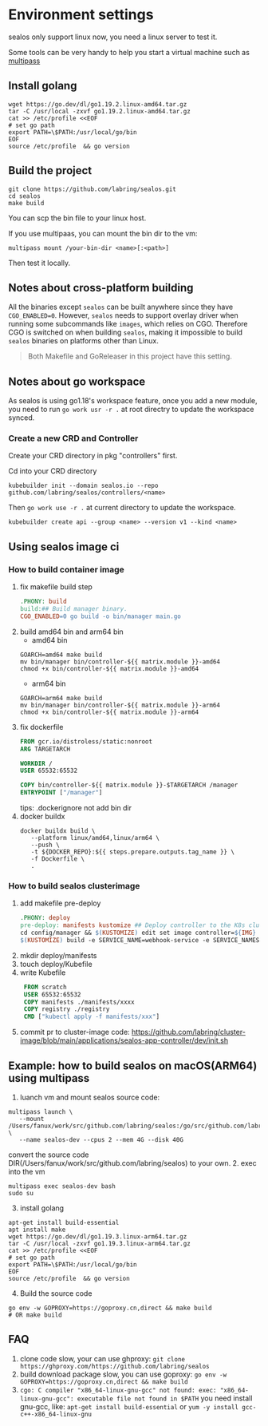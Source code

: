 # Environment settings

sealos only support linux now, you need a linux server to test it.

Some tools can be very handy to help you start a virtual machine such as [multipass](https://multipass.run/)

## Install golang

```shell
wget https://go.dev/dl/go1.19.2.linux-amd64.tar.gz
tar -C /usr/local -zxvf go1.19.2.linux-amd64.tar.gz
cat >> /etc/profile <<EOF
# set go path
export PATH=\$PATH:/usr/local/go/bin
EOF
source /etc/profile  && go version
```

## Build the project

```shell script
git clone https://github.com/labring/sealos.git
cd sealos
make build
```

You can scp the bin file to your linux host.

If you use multipaas, you can mount the bin dir to the vm:

```shell script
multipass mount /your-bin-dir <name>[:<path>]
```

Then test it locally.

## Notes about cross-platform building

All the binaries except `sealos` can be built anywhere since they have `CGO_ENABLED=0`. However, `sealos` needs to support overlay driver when running some subcommands like `images`, which relies on CGO. Therefore CGO is switched on when building `sealos`, making it impossible to build `sealos` binaries on platforms other than Linux.

> Both Makefile and GoReleaser in this project have this setting.

## Notes about go workspace

As sealos is using go1.18's workspace feature, once you add a new module, you need to run `go work usr -r .` at root directry to update the workspace synced.

### Create a new CRD and Controller
Create your CRD directory in pkg "controllers" first.

Cd into your CRD directory

```shell script
kubebuilder init --domain sealos.io --repo github.com/labring/sealos/controllers/<name>
```

Then `go work use -r .` at current directory to update the workspace.

```shell script
kubebuilder create api --group <name> --version v1 --kind <name>
```

## Using sealos image ci

### How to build container image
1. fix makefile build step
    ```makefile
   .PHONY: build
    build:## Build manager binary.
    CGO_ENABLED=0 go build -o bin/manager main.go
    ```
2. build amd64 bin and arm64 bin
    - amd64 bin
   ```
   GOARCH=amd64 make build
   mv bin/manager bin/controller-${{ matrix.module }}-amd64
   chmod +x bin/controller-${{ matrix.module }}-amd64
   ```
    - arm64 bin
   ```
   GOARCH=arm64 make build
   mv bin/manager bin/controller-${{ matrix.module }}-arm64
   chmod +x bin/controller-${{ matrix.module }}-arm64
   ```
3. fix dockerfile
   ```dockerfile
   FROM gcr.io/distroless/static:nonroot
   ARG TARGETARCH
   
   WORKDIR /
   USER 65532:65532
   
   COPY bin/controller-${{ matrix.module }}-$TARGETARCH /manager
   ENTRYPOINT ["/manager"]
   ```
   tips: .dockerignore not add bin dir
4. docker buildx
   ```shell
   docker buildx build \
      --platform linux/amd64,linux/arm64 \
      --push \
      -t ${DOCKER_REPO}:${{ steps.prepare.outputs.tag_name }} \
      -f Dockerfile \
      .
   ```

### How to build sealos clusterimage

1. add makefile pre-deploy
   ```makefile
   .PHONY: deploy
   pre-deploy: manifests kustomize ## Deploy controller to the K8s cluster specified in ~/.kube/config.
   cd config/manager && $(KUSTOMIZE) edit set image controller=${IMG}
   $(KUSTOMIZE) build -e SERVICE_NAME=webhook-service -e SERVICE_NAMESPACE=system config/default  > deploy/manifests/deploy.yaml.tmpl
   ```
2. mkdir deploy/manifests
3. touch deploy/Kubefile
4. write Kubefile
   ```dockerfile
    FROM scratch
    USER 65532:65532
    COPY manifests ./manifests/xxxx
    COPY registry ./registry
    CMD ["kubectl apply -f manifests/xxx"]
   ```
5. commit pr to cluster-image
   code:  https://github.com/labring/cluster-image/blob/main/applications/sealos-app-controller/dev/init.sh

## Example: how to build sealos on macOS(ARM64) using multipass

1. luanch vm and mount sealos source code:
```shell
multipass launch \
   --mount /Users/fanux/work/src/github.com/labring/sealos:/go/src/github.com/labring/sealos \
   --name sealos-dev --cpus 2 --mem 4G --disk 40G
```
convert the source code DIR(/Users/fanux/work/src/github.com/labring/sealos) to your own.
2. exec into the vm
```shell
multipass exec sealos-dev bash
sudo su
```
3. install golang
```shell
apt-get install build-essential
apt install make
wget https://go.dev/dl/go1.19.3.linux-arm64.tar.gz
tar -C /usr/local -zxvf go1.19.3.linux-arm64.tar.gz
cat >> /etc/profile <<EOF
# set go path
export PATH=\$PATH:/usr/local/go/bin
EOF
source /etc/profile  && go version
```
4. Build the source code
```shell
go env -w GOPROXY=https://goproxy.cn,direct && make build
# OR make build
```

## FAQ

1. clone code slow, your can use ghproxy: `git clone https://ghproxy.com/https://github.com/labring/sealos`
2. build download package slow, you can use goproxy: `go env -w GOPROXY=https://goproxy.cn,direct && make build`
3. `cgo: C compiler "x86_64-linux-gnu-gcc" not found: exec: "x86_64-linux-gnu-gcc": executable file not found in $PATH` you need install gnu-gcc, like: `apt-get install build-essential` or `yum -y install gcc-c++-x86_64-linux-gnu`
